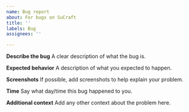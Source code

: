 ```yaml
---
name: Bug report
about: For bugs on SuCraft
title: ''
labels: Bug
assignees: ''

---
```


**Describe the bug**
A clear description of what the bug is.

**Expected behavior**
A description of what you expected to happen.

**Screenshots**
If possible, add screenshots to help explain your problem.

**Time**
Say what day/time this bug happened to you.

**Additional context**
Add any other context about the problem here.
